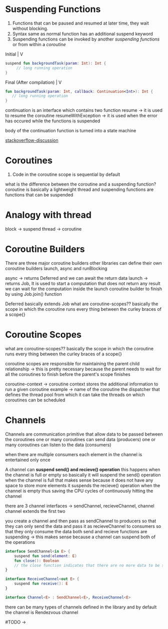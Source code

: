 # Suspending Functions
1. Functions that can be paused and resumed at later time, they wait
without blocking.
2. Syntax same as normal function has an additional suspend keyword
3. Suspending functions can be invoked by another *suspending functions*
    or from within a *coroutine*

Initial
    |
    V

```kotlin
suspend fun backgroundTask(param: Int): Int {
     // long running operation
}
```
Final (After compilation)
  |
  V
```kotlin
fun backgroundTask(param: Int, callback: Continuation<Int>): Int {
   // long running operation
}
```
continuation is an interface which contains two function
resume -> it is used to resume the coroutine
resumeWithException -> it is used when the error has occured while the functions
    is suspended


body of the continuation function is turned into a state machine

[stackoverflow-discussion](https://stackoverflow.com/questions/47871868/what-does-the-suspend-function-mean-in-a-kotlin-coroutine)

# Coroutines
1. Code in the coroutine scope is sequential by default





what is the difference between the coroutine and a suspending function?
coroutine is basically a lightweight thread and suspending functions are functions that can be suspended

# Analogy with thread
block -> suspend
thread -> coroutine

# Coroutine Builders
There are three major coroutine builders other libraries can define their own coroutine builders
launch, async and runBlocking

async -> returns Deferred<T> and we can await the return data
launch -> returns Job,  It is used to start a computation that does not return any result  
    we can wait for the computation inside the launch coroutine builder to finish by using Job.join() function

Deferred basically extends Job
what are coroutine-scopes?? basically the scope in which the coroutine runs 
every thing between the curley braces of a scope{}


# Coroutine Scopes
what are coroutine-scopes?? basically the scope in which the coroutine runs 
every thing between the curley braces of a scope{}

coroutine scopes are responsible for maintaining the parent child relationship -> this is pretty
necessary because the parent needs to wait for all the coroutines to finish before the parent's scope 
finishes

coroutine-context -> coroutine context stores the additional information to run a given coroutine
example -> name of the coroutine the dispatcher that defines the thread pool from which it can 
take the threads on which coroutines can be scheduled


# Channels
Channels are communication primitive that allow data to be passed between the coroutines
one or many coroutines can send data (producers)
one or many coroutines can listen to the data (consumers)

when there are multiple consumers each element in the channel is entertained only once 

A channel can **suspend send() and recieve() operation** this happens when the channel is full or empty
so basically it will suspend the send() operation when the channel is full that makes sense because it 
does not have any space to store more elements
it suspends the recieve() operation when the channel is empty thus saving the CPU cycles of continuously hitting the channel

there are 3 channel interfaces -> sendChannel, recieveChannel, channel
channel extends the first two

you create a channel and then pass as sendChannel to producers so that they can only send the data
and pass it as recieveChannel to consumers so that they only consume the data
both send and recieve functions are suspending -> this makes sense because a channel can suspend both of the operations

```kotlin
interface SendChannel<in E> {
    suspend fun send(element: E)
    fun close(): Boolean
    // the close function indicates that there are no more data to be send
}

interface ReceiveChannel<out E> {
    suspend fun receive(): E
}

interface Channel<E> : SendChannel<E>, ReceiveChannel<E>
```
there can be many types of channels defined in the library and by default the channel is Rendezvous channel

#TODO -> 
